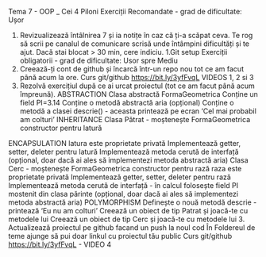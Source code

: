Tema 7 - OOP _ Cei 4 Piloni
Exerciții Recomandate - grad de dificultate: Ușor
1. Revizualizează întâlnirea 7 și ia notițe în caz că ți-a scăpat ceva.
Te rog să scrii pe canalul de comunicare scrisă unde întâmpini dificultăți și te
ajut.
Dacă stai blocat > 30 min, cere indiciu.
1.Git setup
Exerciții obligatorii - grad de dificultate: Usor spre Mediu
1. Creează-ți cont de github și încarcă într-un repo nou tot ce am facut până
acum la ore.
Curs git/github https://bit.ly/3yfFvqL
VIDEOS 1, 2 si 3
2. Rezolvă exercițiul după ce ai urcat proiectul (tot ce am facut până acum
împreună).
ABSTRACTION
Clasa abstractă FormaGeometrica
Conține un field PI=3.14
Conține o metodă abstractă aria (opțional)
Conține o metodă a clasei descrie() - aceasta printează pe ecran ‘Cel mai
probabil am colturi’
INHERITANCE
Clasa Pătrat - moștenește FormaGeometrica
constructor pentru latură

ENCAPSULATION
latura este proprietate privată
Implementează getter, setter, deleter pentru latură
Implementează metoda cerută de interfață (opțional, doar dacă ai ales să
implementezi metoda abstractă aria)
Clasa Cerc - moștenește FormaGeometrica
constructor pentru rază
raza este proprietate privată
Implementează getter, setter, deleter pentru rază
Implementează metoda cerută de interfață - în calcul folosește field PI
mostenit din clasa părinte (opțional, doar dacă ai ales să implementezi metoda
abstractă aria)
POLYMORPHISM
Definește o nouă metodă descrie - printează ‘Eu nu am colturi’
Creează un obiect de tip Patrat și joacă-te cu metodele lui
Creează un obiect de tip Cerc și joacă-te cu metodele lui
3. Actualizează proiectul pe github facand un push la noul cod
În Foldereul de teme ajunge să pui doar linkul cu proiectul tău public
Curs git/github
https://bit.ly/3yfFvqL - VIDEO 4
